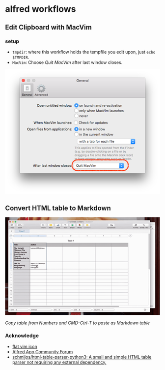 # alfred workflows

## Edit Clipboard with MacVim

### setup
- `tmpdir`: where this workflow holds the tempfile you edit upon, just `echo $TMPDIR`.
- `MacVim`: Choose *Quit MacVim* after last window closes.

![](./imgs/mvim_settings.png)

## Convert HTML table to Markdown

![](./imgs/convert2markdowntable.gif)

*Copy table from Numbers and CMD-Ctrl-T to paste as Markdown table*


### Acknowledge
- [flat vim icon](https://iconverticons.com/icons/92d8febce1d7a304/)
- [Alfred App Community Forum](https://www.alfredforum.com/topic/10547-edit-clipboard-within-macvim/)
- [schmijos/html-table-parser-python3: A small and simple HTML table parser not requiring any external dependency.](https://github.com/schmijos/html-table-parser-python3)
